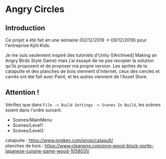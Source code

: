 # Angry Circles

## Introduction

Ce projet a été fait en une semaine (02/12/2019 -> 09/12/2019) pour l'entreprise Kylii Kids.

Je me suis seulement inspiré des tutoriels d'Unity ([Archived] Making an Angry Birds Style Game) mais j'ai 
essayé de ne pas recopier la solution qu'ils proposent et de proposer ma propre version. 
Les sprites de la catapulte et des planches de bois viennent d'internet, ceux des cercles et carrés ont été fait avec Paint,
et les autres viennent de l'Asset Store.

## Attention !

Vérifiez que dans `File -> Build Settings -> Scenes In Build`, les scènes soient dans l'ordre suivant:
- Scenes/MainMenu
- Scenes/Level1
- Scenes/Level2












catapulte : https://www.pngkey.com/pngs/catapult/  
planches de bois : https://www.cleanpng.com/png-wood-block-sprite-japanese-cuisine-game-wood-1058031/
